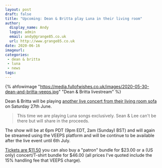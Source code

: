 ```yaml
---
layout: post
draft: false
title: "Upcoming: Dean & Britta play Luna in their living room"
author: 
  display_name: Andy
  login: admin
  email: andy@grange85.co.uk
  url: http://www.grange85.co.uk
date: 2020-06-16
imageurl: 
categories:
 - dean & britta
 - luna
 - news
tags:
---
```

{% ahfowimage "https://media.fullofwishes.co.uk/images/2020-05-30-dean-and-britta-veeps.jpg" "Dean & Britta livestream" %}

Dean & Britta will be playing [another live concert from their living room sofa](https://deanandbritta.veeps.com/stream/events/d502eab985fc) on Saturday 27th June.

> This time we are playing Luna songs exclusively. Sean & Lee can't be there but will share in the proceeds.

The show will be at 6pm PDT (9pm EDT, 2am (Sunday) BST) and will again be streamed using the VEEPS platform and will be continue to be available after the live event until 6th July.

[Tickets are $11.50](https://deanandbritta.veeps.com/stream/events/d502eab985fc) you can also buy a "patron" bundle for $23.00 or a (US only) concert/T-shirt bundle for $46.00 (all prices I've quoted include the 15% handling fee that VEEPS charge).



